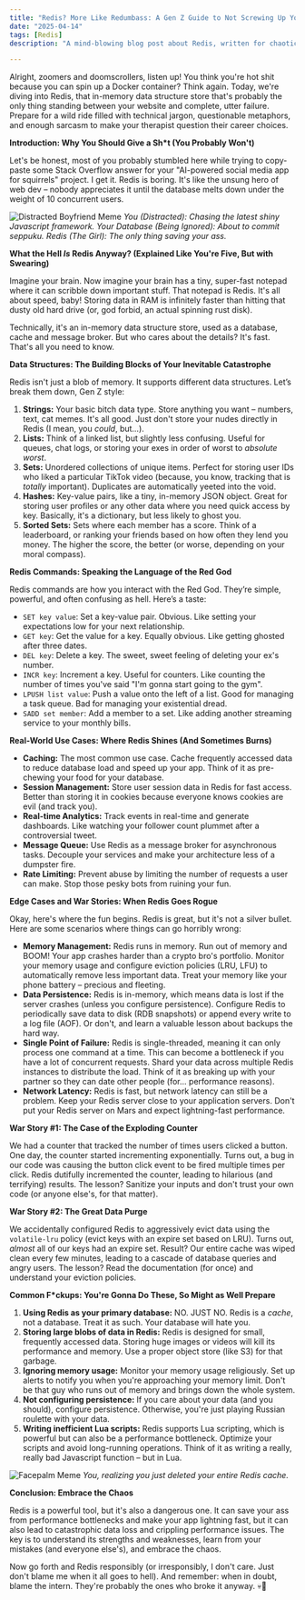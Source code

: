 ```yaml
---
title: "Redis? More Like Redumbass: A Gen Z Guide to Not Screwing Up Your Cache"
date: "2025-04-14"
tags: [Redis]
description: "A mind-blowing blog post about Redis, written for chaotic Gen Z engineers who think they know everything but still Googling 'how to center a div'."

---
```


Alright, zoomers and doomscrollers, listen up! You think you're hot shit because you can spin up a Docker container? Think again. Today, we're diving into Redis, that in-memory data structure store that's probably the only thing standing between your website and complete, utter failure. Prepare for a wild ride filled with technical jargon, questionable metaphors, and enough sarcasm to make your therapist question their career choices.

**Introduction: Why You Should Give a Sh*t (You Probably Won't)**

Let's be honest, most of you probably stumbled here while trying to copy-paste some Stack Overflow answer for your "AI-powered social media app for squirrels" project. I get it. Redis is boring. It's like the unsung hero of web dev – nobody appreciates it until the database melts down under the weight of 10 concurrent users.

![Distracted Boyfriend Meme](https://i.imgflip.com/46e43q.jpg)
*You (Distracted): Chasing the latest shiny Javascript framework.*
*Your Database (Being Ignored): About to commit seppuku.*
*Redis (The Girl): The only thing saving your ass.*

**What the Hell *Is* Redis Anyway? (Explained Like You're Five, But with Swearing)**

Imagine your brain. Now imagine your brain has a tiny, super-fast notepad where it can scribble down important stuff. That notepad is Redis. It's all about speed, baby! Storing data in RAM is infinitely faster than hitting that dusty old hard drive (or, god forbid, an actual spinning rust disk).

Technically, it's an in-memory data structure store, used as a database, cache and message broker. But who cares about the details? It's fast. That's all you need to know.

**Data Structures: The Building Blocks of Your Inevitable Catastrophe**

Redis isn't just a blob of memory. It supports different data structures. Let’s break them down, Gen Z style:

1.  **Strings:** Your basic bitch data type. Store anything you want – numbers, text, cat memes. It's all good. Just don't store your nudes directly in Redis (I mean, you *could*, but...).
2.  **Lists:** Think of a linked list, but slightly less confusing. Useful for queues, chat logs, or storing your exes in order of worst to *absolute worst*.
3.  **Sets:** Unordered collections of unique items. Perfect for storing user IDs who liked a particular TikTok video (because, you know, tracking that is *totally* important). Duplicates are automatically yeeted into the void.
4.  **Hashes:** Key-value pairs, like a tiny, in-memory JSON object. Great for storing user profiles or any other data where you need quick access by key. Basically, it's a dictionary, but less likely to ghost you.
5.  **Sorted Sets:** Sets where each member has a score. Think of a leaderboard, or ranking your friends based on how often they lend you money. The higher the score, the better (or worse, depending on your moral compass).

**Redis Commands: Speaking the Language of the Red God**

Redis commands are how you interact with the Red God. They’re simple, powerful, and often confusing as hell. Here’s a taste:

*   `SET key value`: Set a key-value pair. Obvious. Like setting your expectations low for your next relationship.
*   `GET key`: Get the value for a key. Equally obvious. Like getting ghosted after three dates.
*   `DEL key`: Delete a key. The sweet, sweet feeling of deleting your ex's number.
*   `INCR key`: Increment a key. Useful for counters. Like counting the number of times you've said "I'm gonna start going to the gym".
*   `LPUSH list value`: Push a value onto the left of a list. Good for managing a task queue. Bad for managing your existential dread.
*   `SADD set member`: Add a member to a set. Like adding another streaming service to your monthly bills.

**Real-World Use Cases: Where Redis Shines (And Sometimes Burns)**

*   **Caching:** The most common use case. Cache frequently accessed data to reduce database load and speed up your app. Think of it as pre-chewing your food for your database.
*   **Session Management:** Store user session data in Redis for fast access. Better than storing it in cookies because everyone knows cookies are evil (and track you).
*   **Real-time Analytics:** Track events in real-time and generate dashboards. Like watching your follower count plummet after a controversial tweet.
*   **Message Queue:** Use Redis as a message broker for asynchronous tasks. Decouple your services and make your architecture less of a dumpster fire.
*   **Rate Limiting:** Prevent abuse by limiting the number of requests a user can make. Stop those pesky bots from ruining your fun.

**Edge Cases and War Stories: When Redis Goes Rogue**

Okay, here's where the fun begins. Redis is great, but it's not a silver bullet. Here are some scenarios where things can go horribly wrong:

*   **Memory Management:** Redis runs in memory. Run out of memory and BOOM! Your app crashes harder than a crypto bro's portfolio. Monitor your memory usage and configure eviction policies (LRU, LFU) to automatically remove less important data. Treat your memory like your phone battery – precious and fleeting.
*   **Data Persistence:** Redis is in-memory, which means data is lost if the server crashes (unless you configure persistence). Configure Redis to periodically save data to disk (RDB snapshots) or append every write to a log file (AOF). Or don't, and learn a valuable lesson about backups the hard way.
*   **Single Point of Failure:** Redis is single-threaded, meaning it can only process one command at a time. This can become a bottleneck if you have a lot of concurrent requests. Shard your data across multiple Redis instances to distribute the load. Think of it as breaking up with your partner so they can date other people (for... performance reasons).
*   **Network Latency:** Redis is fast, but network latency can still be a problem. Keep your Redis server close to your application servers. Don't put your Redis server on Mars and expect lightning-fast performance.

**War Story #1: The Case of the Exploding Counter**

We had a counter that tracked the number of times users clicked a button. One day, the counter started incrementing exponentially. Turns out, a bug in our code was causing the button click event to be fired multiple times per click. Redis dutifully incremented the counter, leading to hilarious (and terrifying) results. The lesson? Sanitize your inputs and don't trust your own code (or anyone else's, for that matter).

**War Story #2: The Great Data Purge**

We accidentally configured Redis to aggressively evict data using the `volatile-lru` policy (evict keys with an expire set based on LRU). Turns out, *almost* all of our keys had an expire set. Result? Our entire cache was wiped clean every few minutes, leading to a cascade of database queries and angry users. The lesson? Read the documentation (for once) and understand your eviction policies.

**Common F*ckups: You're Gonna Do These, So Might as Well Prepare**

1.  **Using Redis as your primary database:** NO. JUST NO. Redis is a *cache*, not a database. Treat it as such. Your database will hate you.
2.  **Storing large blobs of data in Redis:** Redis is designed for small, frequently accessed data. Storing huge images or videos will kill its performance and memory. Use a proper object store (like S3) for that garbage.
3.  **Ignoring memory usage:** Monitor your memory usage religiously. Set up alerts to notify you when you're approaching your memory limit. Don't be that guy who runs out of memory and brings down the whole system.
4.  **Not configuring persistence:** If you care about your data (and you should), configure persistence. Otherwise, you're just playing Russian roulette with your data.
5.  **Writing inefficient Lua scripts:** Redis supports Lua scripting, which is powerful but can also be a performance bottleneck. Optimize your scripts and avoid long-running operations. Think of it as writing a really, really bad Javascript function – but in Lua.

![Facepalm Meme](https://i.kym-cdn.com/photos/images/newsfeed/000/293/503/994.jpg)
*You, realizing you just deleted your entire Redis cache.*

**Conclusion: Embrace the Chaos**

Redis is a powerful tool, but it's also a dangerous one. It can save your ass from performance bottlenecks and make your app lightning fast, but it can also lead to catastrophic data loss and crippling performance issues. The key is to understand its strengths and weaknesses, learn from your mistakes (and everyone else's), and embrace the chaos.

Now go forth and Redis responsibly (or irresponsibly, I don't care. Just don't blame me when it all goes to hell). And remember: when in doubt, blame the intern. They're probably the ones who broke it anyway. 💀🙏
